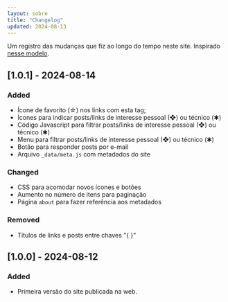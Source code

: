 ```yaml
---
layout: sobre
title: "Changelog"
updated: 2024-08-13
---
```


Um registro das mudanças que fiz ao longo do tempo neste site. Inspirado [nesse modelo](https://keepachangelog.com/pt-BR/1.1.0/).

## [1.0.1] - 2024-08-14

### Added
- Ícone de favorito (☆) nos links com esta tag;
- Ícones para indicar posts/links de interesse pessoal (❖) ou técnico (✱)
- Código Javascript para filtrar posts/links de interesse pessoal (❖) ou técnico (✱)
- Menu para filtrar posts/links de interesse pessoal (❖) ou técnico (✱)
- Botão para responder posts por e-mail
- Arquivo `_data/meta.js` com metadados do site

### Changed
- CSS para acomodar novos ícones e botões
- Aumento no número de itens para paginação
- Página `about` para fazer referência aos metadados

### Removed
- Títulos de links e posts entre chaves "{ }"

## [1.0.0] - 2024-08-12

### Added
- Primeira versão do site publicada na web.